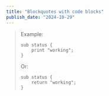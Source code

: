 ```yaml
---
title: "Blockquotes with code blocks"
publish_date: "2024-10-29"
---
```


> Example:
>
>     sub status {
>         print "working";
>     }
>
> Or:
>
>     sub status {
>         return "working";
>     }
